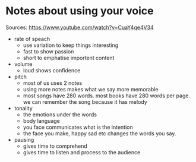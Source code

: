 # Notes about using your voice

Sources: https://www.youtube.com/watch?v=CuaY4qe4V34

- rate of speach
    - use variation to keep things interesting
    - fast to show passion
    - short to emphatise importent content
- volume
    - loud shows confidence
- pitch
    - most of us uses 2 notes
    - using more notes makes what we say more memorable
    - most songs have 280 words. most books have 280 words per page. we can remember the song because it has melody
- tonality
    - the emotions under the words
    - body language
    - you face communicates what is the intention
    - the face you make, happy sad etc changes the words you say.
- pausing
    - gives time to comprehend
    - gives time to listen and process to the audience